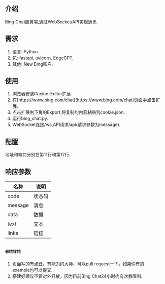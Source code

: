 ## 介绍
Bing Chat服务端,通过WebSocket/API实现通讯.
## 需求
1. 语言: Python.
2. 包: fastapi, uvicorn, EdgeGPT.
3. 其他: New Bing账户.
## 使用
1. 浏览器安装Cookie-Editor扩展.
2. 在[https://www.bing.com/chat](https://www.bing.com/chat)页面中点击扩展.
3. 点击扩展右下角的Export,将复制的内容粘贴到cookie.json.
4. 运行bing_chat.py.
5. WebSocket连接/ws,API请求/api(请求参数为message).
## 配置
地址和端口分别在第11行和第12行.
## 响应参数
名称|说明
---|---
code|状态码
message|消息
data|数据
text|文本
links|链接
## emm
1. 页面写的有点丑，有能力的大神，可以pull request一下，如果你有的example也可以提交.
2. 搭建好建议不要对外开放，因为目前Bing Chat24小时内有次数限制.